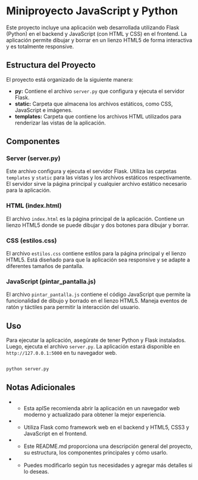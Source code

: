 # Miniproyecto JavaScript y Python

Este proyecto incluye una aplicación web desarrollada utilizando Flask (Python) en el backend y JavaScript (con HTML y CSS) en el frontend. La aplicación permite dibujar y borrar en un lienzo HTML5 de forma interactiva y es totalmente responsive.

## Estructura del Proyecto

El proyecto está organizado de la siguiente manera:

- **py:** Contiene el archivo `server.py` que configura y ejecuta el servidor Flask.
- **static:** Carpeta que almacena los archivos estáticos, como CSS, JavaScript e imágenes.
- **templates:** Carpeta que contiene los archivos HTML utilizados para renderizar las vistas de la aplicación.

## Componentes

### Server (server.py)

Este archivo configura y ejecuta el servidor Flask. Utiliza las carpetas `templates` y `static` para las vistas y los archivos estáticos respectivamente. El servidor sirve la página principal y cualquier archivo estático necesario para la aplicación.

### HTML (index.html)

El archivo `index.html` es la página principal de la aplicación. Contiene un lienzo HTML5 donde se puede dibujar y dos botones para dibujar y borrar.

### CSS (estilos.css)

El archivo `estilos.css` contiene estilos para la página principal y el lienzo HTML5. Está diseñado para que la aplicación sea responsive y se adapte a diferentes tamaños de pantalla.

### JavaScript (pintar_pantalla.js)

El archivo `pintar_pantalla.js` contiene el código JavaScript que permite la funcionalidad de dibujo y borrado en el lienzo HTML5. Maneja eventos de ratón y táctiles para permitir la interacción del usuario.

## Uso

Para ejecutar la aplicación, asegúrate de tener Python y Flask instalados. Luego, ejecuta el archivo `server.py`. La aplicación estará disponible en `http://127.0.0.1:5000` en tu navegador web.

```bash

python server.py

```

## Notas Adicionales

- * Esta aplSe recomienda abrir la aplicación en un navegador web moderno y actualizado para obtener la mejor experiencia.
- * Utiliza Flask como framework web en el backend y HTML5, CSS3 y JavaScript en el frontend.
- * Este README.md proporciona una descripción general del proyecto, su estructura, los componentes principales y cómo usarlo. 
- * Puedes modificarlo según tus necesidades y agregar más detalles si lo deseas.
